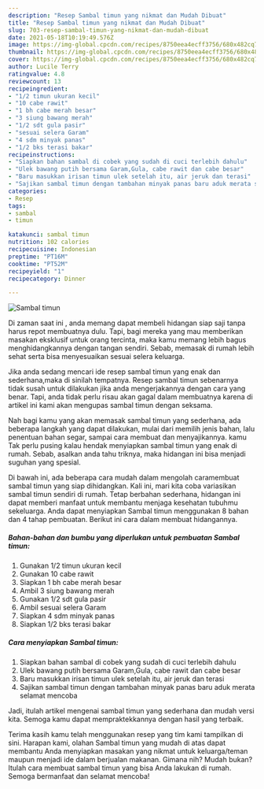 ```yaml
---
description: "Resep Sambal timun yang nikmat dan Mudah Dibuat"
title: "Resep Sambal timun yang nikmat dan Mudah Dibuat"
slug: 703-resep-sambal-timun-yang-nikmat-dan-mudah-dibuat
date: 2021-05-18T10:19:49.576Z
image: https://img-global.cpcdn.com/recipes/8750eea4ecff3756/680x482cq70/sambal-timun-foto-resep-utama.jpg
thumbnail: https://img-global.cpcdn.com/recipes/8750eea4ecff3756/680x482cq70/sambal-timun-foto-resep-utama.jpg
cover: https://img-global.cpcdn.com/recipes/8750eea4ecff3756/680x482cq70/sambal-timun-foto-resep-utama.jpg
author: Lucile Terry
ratingvalue: 4.8
reviewcount: 13
recipeingredient:
- "1/2 timun ukuran kecil"
- "10 cabe rawit"
- "1 bh cabe merah besar"
- "3 siung bawang merah"
- "1/2 sdt gula pasir"
- "sesuai selera Garam"
- "4 sdm minyak panas"
- "1/2 bks terasi bakar"
recipeinstructions:
- "Siapkan bahan sambal di cobek yang sudah di cuci terlebih dahulu"
- "Ulek bawang putih bersama Garam,Gula, cabe rawit dan cabe besar"
- "Baru masukkan irisan timun ulek setelah itu, air jeruk dan terasi"
- "Sajikan sambal timun dengan tambahan minyak panas baru aduk merata selamat mencoba"
categories:
- Resep
tags:
- sambal
- timun

katakunci: sambal timun 
nutrition: 102 calories
recipecuisine: Indonesian
preptime: "PT16M"
cooktime: "PT52M"
recipeyield: "1"
recipecategory: Dinner

---
```



![Sambal timun](https://img-global.cpcdn.com/recipes/8750eea4ecff3756/680x482cq70/sambal-timun-foto-resep-utama.jpg)

Di zaman  saat ini , anda memang dapat membeli hidangan siap saji tanpa harus repot membuatnya dulu. Tapi, bagi mereka yang mau memberikan masakan eksklusif untuk orang tercinta, maka kamu memang lebih bagus menghidangkannya dengan tangan sendiri. Sebab, memasak di rumah lebih sehat serta bisa menyesuaikan sesuai selera keluarga.

Jika anda sedang mencari ide resep sambal timun yang enak dan sederhana,maka di sinilah tempatnya. Resep sambal timun  sebenarnya tidak susah untuk dilakukan jika anda mengerjakannya dengan cara yang benar. Tapi, anda tidak perlu risau akan gagal dalam membuatnya 
karena di artikel ini kami akan mengupas sambal timun dengan seksama.  



Nah bagi kamu yang akan memasak sambal timun yang sederhana, ada beberapa langkah yang dapat dilakukan, mulai dari memilih jenis bahan, lalu penentuan bahan segar, sampai cara membuat dan menyajikannya. kamu Tak perlu pusing kalau hendak menyiapkan sambal timun yang enak di rumah. Sebab, asalkan anda  tahu triknya, maka hidangan ini bisa menjadi suguhan yang spesial.

Di bawah ini, ada beberapa cara mudah dalam mengolah caramembuat sambal timun yang siap dihidangkan. Kali ini, mari kita coba variasikan sambal timun sendiri di rumah. Tetap berbahan sederhana, hidangan ini dapat memberi manfaat untuk membantu menjaga kesehatan tubuhmu sekeluarga. Anda dapat menyiapkan Sambal timun menggunakan 8 bahan dan 4 tahap pembuatan. Berikut ini cara dalam membuat hidangannya.

<!--inarticleads1-->

##### Bahan-bahan dan bumbu yang diperlukan untuk pembuatan Sambal timun:

1. Gunakan 1/2 timun ukuran kecil
1. Gunakan 10 cabe rawit
1. Siapkan 1 bh cabe merah besar
1. Ambil 3 siung bawang merah
1. Gunakan 1/2 sdt gula pasir
1. Ambil sesuai selera Garam
1. Siapkan 4 sdm minyak panas
1. Siapkan 1/2 bks terasi bakar




<!--inarticleads2-->

##### Cara menyiapkan Sambal timun:

1. Siapkan bahan sambal di cobek yang sudah di cuci terlebih dahulu
1. Ulek bawang putih bersama Garam,Gula, cabe rawit dan cabe besar
1. Baru masukkan irisan timun ulek setelah itu, air jeruk dan terasi
1. Sajikan sambal timun dengan tambahan minyak panas baru aduk merata selamat mencoba




Jadi, itulah artikel mengenai  sambal timun  yang sederhana dan mudah versi kita. Semoga kamu dapat mempraktekkannya dengan hasil yang terbaik. 

Terima kasih kamu telah menggunakan resep yang tim kami tampilkan di sini. Harapan kami, olahan  Sambal timun yang mudah di atas dapat membantu Anda menyiapkan masakan yang nikmat untuk keluarga/teman maupun menjadi ide dalam berjualan makanan. Gimana nih? Mudah bukan? Itulah cara membuat sambal timun yang bisa Anda lakukan di rumah. Semoga bermanfaat dan selamat mencoba!

